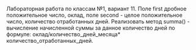 Лабораторная работа по классам №1, вариант 11. 
Поле first дробное положительное число, оклад, поле second - целое положительное число, количество отработанных дней. Реализовать метод summa() - вычисление начисленной суммы за данное количество дней по формуле: оклад/количество_дней_месяца* количество_отработанных_дней.

